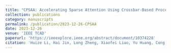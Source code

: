 ```yaml
---
title: "CPSAA: Accelerating Sparse Attention Using Crossbar-Based Processing-In-Memory Architecture"
collection: publications
category: manuscripts
permalink: /publication/2023-12-26-CPSAA
date: 2023-12-26
venue: 'IEEE TCAD'
paperurl: 'https://ieeexplore.ieee.org/abstract/document/10374228'
citation: 'Huize Li, Hai Jin, Long Zheng, Xiaofei Liao, Yu Huang, Cong Liu, Jiahong Xu, Zhuohui Duan, Dan Chen, and Chuangyi Gui. (2024). &quot;CPSAA: Accelerating Sparse Attention Using Crossbar-Based Processing-In-Memory Architecture.&quot; <i>IEEE Transactions on Computer-Aided Design of Integrated Circuits and Systems (TCAD)</i>. 43(6), pp. 1741-1754.'
---
```

